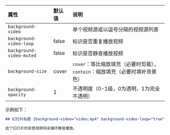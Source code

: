 
| **属性**                 | **默认值** | **说明**                             |
|:-------------------------|:-----------|:-------------------------------------
| `background-video`       |        | 单个视频源或以逗号分隔的视频源列表       |
| `background-video-loop`  | false  | 标识是否重复播放视频                     |
| `background-video-muted` | false  | 标识是否静音播放视频                     |
| `background-size`        | cover  | `cover`：等比缩放填充（必要时剪裁），`contain`：缩放填充（必要时填补背景色）   |
| `background-opacity`     | 1      | 不透明度（0-1级，0为透明，1为完全不透明）|

示例如下：

``` markdown
## 幻灯片标题 {background-video="video.mp4" background-video-loop="true" background-video-muted="true"}

这个幻灯片的背景视频将会循环静音播放。
```
